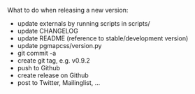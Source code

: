 What to do when releasing a new version:
* update externals by running scripts in scripts/
* update CHANGELOG
* update README (reference to stable/development version)
* update pgmapcss/version.py
* git commit -a
* create git tag, e.g. v0.9.2
* push to Github
* create release on Github
* post to Twitter, Mailinglist, ...
